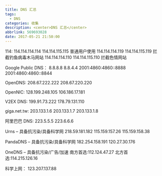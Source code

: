 ```yaml
---
title: DNS 汇总
tags:
  - DNS
categories: 收集
description: <center>DNS 汇总</center>
abbrlink: 569693028
date: 2017-05-21 21:50:00
---
```

114:
114.114.114.114 114.114.115.115 普通用户使用
114.114.114.119 114.114.115.119 拦截钓鱼病毒木马网站
114.114.114.110 114.114.115.110 拦截色情网站

Google Public DNS：
8.8.8.8
8.8.4.4
2001:4860:4860::8888
2001:4860:4860::8844

OpenDNS:
208.67.222.222
208.67.220.220

OpenNIC:
128.199.248.105
106.186.17.181

V2EX DNS:
199.91.73.222
178.79.131.110

giga.net.tw:
203.133.1.6
203.133.1.7
203.133.1.8

阿里巴巴 DNS:
223.5.5.5
223.6.6.6

Urns – 具备抗污染/具备科学网
218.59.181.182
115.159.157.26
115.159.158.38

PandaDNS – 具备抗污染/具备科学网
182.254.158.191
120.27.30.176

OneDNS – 具备抗污染/广告/加速
南方首选:112.124.47.27
北方首选:114.215.126.16﻿

科学上网：
123.207.137.88